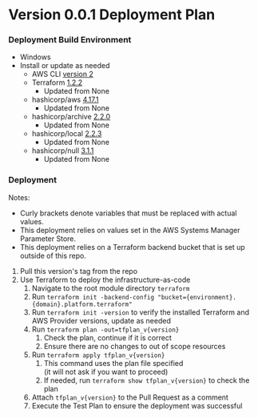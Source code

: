 # Version 0.0.1 Deployment Plan

### Deployment Build Environment
- Windows
- Install or update as needed
   - AWS CLI [version 2](https://docs.aws.amazon.com/cli/latest/userguide/install-cliv2.html)
   - Terraform [1.2.2](https://releases.hashicorp.com/terraform/1.2.2/)
      - Updated from None
   - hashicorp/aws [4.17.1](https://registry.terraform.io/providers/hashicorp/aws/4.17.1)
      - Updated from None
   - hashicorp/archive [2.2.0](https://registry.terraform.io/providers/hashicorp/archive/2.2.0)
      - Updated from None
   - hashicorp/local [2.2.3](https://registry.terraform.io/providers/hashicorp/local/2.2.3)
      - Updated from None
   - hashicorp/null [3.1.1](https://registry.terraform.io/providers/hashicorp/null/3.1.1)
      - Updated from None

### Deployment
Notes:
- Curly brackets denote variables that must be replaced with actual values.
- This deployment relies on values set in the AWS Systems Manager Parameter Store.
- This deployment relies on a Terraform backend bucket that is set up outside of this repo.

1. Pull this version's tag from the repo
1. Use Terraform to deploy the infrastructure-as-code
   1. Navigate to the root module directory `terraform`
   1. Run `terraform init -backend-config "bucket={environment}.{domain}.platform.terraform"`
   1. Run `terraform init -version` to verify the installed Terraform and AWS Provider versions, update as needed
   1. Run `terraform plan -out=tfplan_v{version}`
      1. Check the plan, continue if it is correct
      1. Ensure there are no changes to out of scope resources
   1. Run `terraform apply tfplan_v{version}`
      1. This command uses the plan file specified  
         (it will not ask if you want to proceed)
      1. If needed, run `terraform show tfplan_v{version}` to check the plan
   1. Attach `tfplan_v{version}` to the Pull Request as a comment
   1. Execute the Test Plan to ensure the deployment was successful
